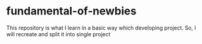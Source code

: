 # fundamental-of-newbies
This repository is what I learn in a basic way which developing project. So, I will recreate and split it into single project

